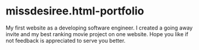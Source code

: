 # missdesiree.html-portfolio
My first website as a developing software engineer. I created a going away invite and my best ranking movie project on one website. Hope you like if not feedback is appreciated to serve you better.
